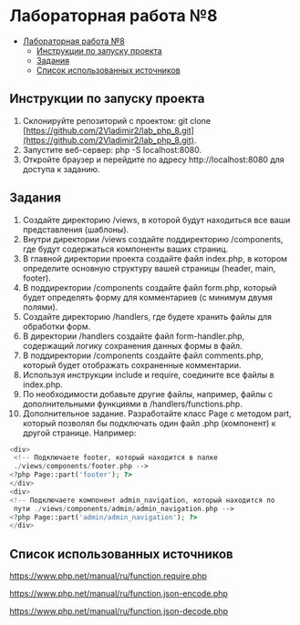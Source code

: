 # Лабораторная работа №8

- [Лабораторная работа №8](#лабораторная-работа-8)
    - [Инструкции по запуску проекта](#инструкции-по-запуску-проекта)
    - [Задания](#задания)
    - [Список использованных источников](#список-использованных-источников)

## Инструкции по запуску проекта
1) Склонируйте репозиторий с проектом: git clone [https://github.com/2Vladimir2/lab_php_8.git](https://github.com/2Vladimir2/lab_php_8.git).
2) Запустите веб-сервер: php -S localhost:8080.
3) Откройте браузер и перейдите по адресу http://localhost:8080 для доступа к заданию.

## Задания
1. Создайте директорию /views, в которой будут находиться все ваши представления
(шаблоны).
2. Внутри директории /views создайте поддиректорию /components, где будут
содержаться компоненты ваших страниц.
3. В главной директории проекта создайте файл index.php, в котором определите
основную структуру вашей страницы (header, main, footer).
4. В поддиректории /components создайте файл form.php, который будет определять
форму для комментариев (с минимум двумя полями).
5. Создайте директорию /handlers, где будете хранить файлы для обработки форм.
6. В директории /handlers создайте файл form-handler.php, содержащий логику
сохранения данных формы в файл.
7. В поддиректории /components создайте файл comments.php, который будет
отображать сохраненные комментарии.
8. Используя инструкции include и require, соедините все файлы в index.php.
9. По необходимости добавьте другие файлы, например, файлы с дополнительными
функциями в /handlers/functions.php.
10. Дополнительное задание.
Разработайте класс Page с методом part, который позволял бы подключать один файл
.php (компонент) к другой странице. Например:
```php
<div>
 <!-- Подключаете footer, который находится в папке
 ./views/components/footer.php -->
<?php Page::part('footer'); ?>
</div>
<div>
<!-- Подключаете компонент admin_navigation, который находится по
 пути ./views/components/admin/admin_navigation.php -->
<?php Page::part('admin/admin_navigation'); ?>
</div>
```

## Список использованных источников

https://www.php.net/manual/ru/function.require.php

https://www.php.net/manual/ru/function.json-encode.php

https://www.php.net/manual/ru/function.json-decode.php
